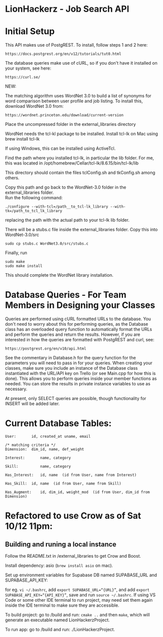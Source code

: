# LionHackerz - Job Search API

# Initial Setup

This API makes use of PostgREST. To install, follow steps 1 and 2 here:

    https://docs.postgrest.org/en/v12/tutorials/tut0.html

The database queries make use of cURL, so if you don't have it installed on your
system, see here:

    https://curl.se/

NEW:

The matching algorithm uses WordNet 3.0 to build a list of synonyms for word
comparison between user profile and job listing.  To install this, download
WordNet 3.0 from:

    https://wordnet.princeton.edu/download/current-version

Place the uncompressed folder in the external_libraries directory

WordNet needs the tcl-kl package to be installed.  Install tcl-lk on Mac using
    brew install tcl-lk

If using Windows, this can be installed using ActiveTcl.


Find the path where you installed tcl-lk, in particular the lib folder. For me,
this was located in
    /opt/homebrew/Cellar/tcl-lk/8.6.15/bin/tcl-lk/lib

This directory should contain the files tclConfig.sh and tkConfig.sh among others.

Copy this path and go back to the WordNet-3.0 folder in the external_libraries folder.  
Run the following command:

    ./configure --with-tcl=/path__to_tcl-lk_library --with-tk=/path_to_tcl_lk_library

replacing the path with the actual path to your tcl-lk lib folder.

There will be a stubs.c file inside the external_libraries folder. Copy this into
WordNet-3.0/src

    sudo cp stubs.c WordNet3.0/src/stubs.c

Finally, run

    sudo make
    sudo make install

This should complete the WordNet library installation. 

# Database Queries - For Team Members in Designing your Classes

Queries are performed using cURL formatted URLs to the database. You don't need
to worry about this for performing queries, as the Database class has an
overloaded query function to automatically format the URLs and perform the
queries and return the results. However, if you are interested in how the
queries are formatted with PostgREST and curl, see:

    https://postgrest.org/en/v10/api.html

See the commentary in Database.h for the query function for the parameters you
will need to pass in for your queries. When creating your classes, make sure
you include an instance of the Database class instantiated with the URL/API key on Trello (or see Main.cpp for how this is done). This allows you to perform
queries inside your member functions as needed. You can store the results in
private instance variables to use as necessary.

At present, only SELECT queries are possible, though functionality for INSERT
will be added later.

# Current Database Tables:

    User:		id, created_at uname, email

    /* matching criteria */
    Dimension:	dim_id, name, def_weight

    Interest:       name, category

    Skill:          name, category

    Has_Interest:	id, name  (id from User, name from Interest)

    Has_Skill:	id, name  (id from User, name from Skill)

    Has_Augment:	id, dim_id, weight_mod  (id from User, dim_id from Dimension)

# Refactored to use Crow as of Sat 10/12 11pm:

## Building and runing a local instance

Follow the README.txt in /external_libraries to get Crow and Boost.

Install dependency: asio (`brew install asio` on mac).

Set up environment variables for Supabase DB named SUPABASE_URL and SUPABASE_API_KEY:

for eg. `vi ~/.bashrc`, add `export SUPABASE_URL=“{URL}”`, and add `export SUPABASE_API_KEY=“{API_KEY}”`, save and run `source ~/.bashrc`. If using VS Code or some other IDE terminal to run project, may need set them again inside the IDE terminal to make sure they are accessible.

To build project: go to /build and run: `cmake ..` and then `make`, which will generate an executable named LionHackerzProject.

To run app: go to /build and run: ./LionHackerzProject.
